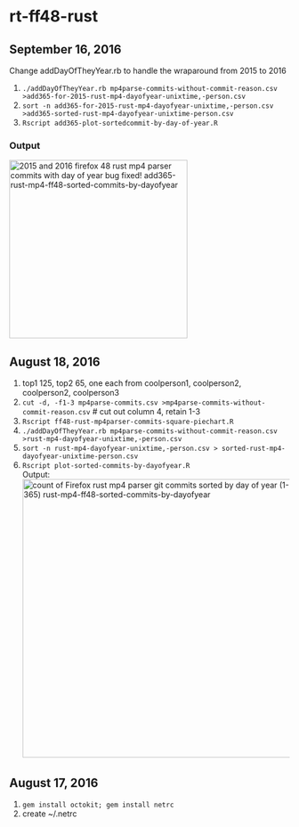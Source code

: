 # rt-ff48-rust
## September 16, 2016
Change addDayOfTheyYear.rb  to handle the wraparound from 2015 to 2016

1. ```./addDayOfTheyYear.rb mp4parse-commits-without-commit-reason.csv >add365-for-2015-rust-mp4-dayofyear-unixtime,-person.csv```
1. ```sort -n add365-for-2015-rust-mp4-dayofyear-unixtime,-person.csv >add365-sorted-rust-mp4-dayofyear-unixtime-person.csv```
1. ```Rscript add365-plot-sortedcommit-by-day-of-year.R```

### Output

<a data-flickr-embed="true"  href="https://www.flickr.com/photos/roland/29645684091/in/dateposted-ff/" title="2015 and 2016 firefox 48 rust mp4 parser commits with day of year bug fixed! add365-rust-mp4-ff48-sorted-commits-by-dayofyear"><img src="https://c4.staticflickr.com/9/8080/29645684091_eb252c01bb_n.jpg" width="320" height="320" alt="2015 and 2016 firefox 48 rust mp4 parser commits with day of year bug fixed! add365-rust-mp4-ff48-sorted-commits-by-dayofyear"></a><script async src="//embedr.flickr.com/assets/client-code.js" charset="utf-8"></script>

## August 18, 2016
1. top1 125, top2 65, one each from coolperson1, coolperson2, coolperson2, coolperson3
1. ```cut -d, -f1-3 mp4parse-commits.csv >mp4parse-commits-without-commit-reason.csv``` # cut out column 4, retain 1-3
1. ```Rscript ff48-rust-mp4parser-commits-square-piechart.R```
1. ```./addDayOfTheyYear.rb mp4parse-commits-without-commit-reason.csv >rust-mp4-dayofyear-unixtime,-person.csv```
1. ```sort -n rust-mp4-dayofyear-unixtime,-person.csv > sorted-rust-mp4-dayofyear-unixtime-person.csv```
1. ```Rscript plot-sorted-commits-by-dayofyear.R```
<br />Output:<br />
<a data-flickr-embed="true"  href="https://www.flickr.com/photos/roland/29080751065/in/dateposted-ff/" title="count of Firefox rust mp4 parser git commits sorted by day of year (1-365) rust-mp4-ff48-sorted-commits-by-dayofyear"><img src="https://c2.staticflickr.com/9/8210/29080751065_e115217ae1.jpg" width="500" height="500" alt="count of Firefox rust mp4 parser git commits sorted by day of year (1-365) rust-mp4-ff48-sorted-commits-by-dayofyear"></a><script async src="//embedr.flickr.com/assets/client-code.js" charset="utf-8"></script>


## August 17, 2016
1. ```gem install octokit; gem install netrc```
1. create ~/.netrc
